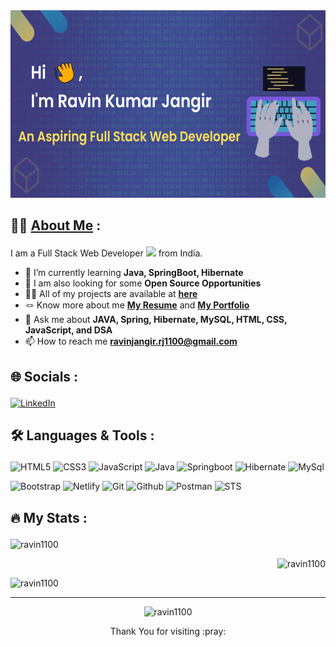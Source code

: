 <!-- ### Hi 👋 I'm Ravin Kumar Jangir -->

<!-- banner image -->
<div align="center">
  <img src="https://github.com/ravin1100/ravin1100/blob/main/github_profile_banner.gif" width="650" height="300"/>
</div>

<!--
<h1 align="center">Hi <span><img src="https://media.giphy.com/media/hvRJCLFzcasrR4ia7z/giphy.gif" width="30px"/> </span>, My name is Ravin Kumar Jangir</h1>
<h3 align="center">An Aspiring Full Stack Web Developer.</h3> -->


## 
## :man_technologist: [About Me](https://ravin1100.github.io/) :     <p></p>
I am a Full Stack Web Developer <img src="https://media.giphy.com/media/WUlplcMpOCEmTGBtBW/giphy.gif" width="30"> from India.

- 🌱 I’m currently learning **Java, SpringBoot, Hibernate**
- 👯 I am also looking for some **Open Source Opportunities**
- 👨‍💻 All of my projects are available at **[here](https://github.com/ravin1100?tab=repositories)**
- 🪢 Know more about me **[My Resume](https://drive.google.com/file/d/1GCIN7auVOST8lFL4aQQtnW7kgWWgB4mb/view?usp=drive_link)** and **[My Portfolio](https://ravin1100.github.io/)**
-  💬 Ask me about **JAVA, Spring, Hibernate, MySQL, HTML, CSS, JavaScript, and DSA**
- 📫 How to reach me **ravinjangir.rj1100@gmail.com**

##
## 🌐 Socials :     <p></p>
[![LinkedIn](https://img.shields.io/badge/LinkedIn-%230077B5.svg?logo=linkedin&logoColor=white)](https://www.linkedin.com/in/ravin-kumar-jangir-502a03142) 


##
## 🛠️ Languages & Tools :     <p></p>
![HTML5](https://img.shields.io/badge/html5-%23E34F26.svg?style=for-the-badge&logo=html5&logoColor=white)
![CSS3](https://img.shields.io/badge/css3-%231572B6.svg?style=for-the-badge&logo=css3&logoColor=white)
![JavaScript](https://img.shields.io/badge/javascript-%23323330.svg?style=for-the-badge&logo=javascript&logoColor=%23F7DF1E)
![Java](https://img.shields.io/badge/java-%23ED8B00.svg?style=for-the-badge&logo=Java&logoColor=white)
![Springboot](https://img.shields.io/badge/springboot-64b743?style=for-the-badge&logo=springboot&logoColor=white)
![Hibernate](https://img.shields.io/badge/hibernate-bcae79?style=for-the-badge&logo=hibernate&logoColor=white)
![MySql](https://img.shields.io/badge/MySql-00758f?style=for-the-badge&logo=MySql&logoColor=white)

![Bootstrap](https://img.shields.io/badge/Bootstrap-563D7C?style=for-the-badge&logo=bootstrap&logoColor=white)
![Netlify](https://img.shields.io/badge/netlify-%23000000.svg?style=for-the-badge&logo=netlify&logoColor=white)
![Git](https://img.shields.io/badge/Git-dd4c35?style=for-the-badge&logo=Git&logoColor=white)
![Github](https://img.shields.io/badge/Github-000000?style=for-the-badge&logo=Github&logoColor=white)
![Postman](https://img.shields.io/badge/Postman-f15a24?style=for-the-badge&logo=Postman&logoColor=white)
![STS](https://img.shields.io/badge/STS-58b531?style=for-the-badge&logo=spring&logoColor=white)
 <!-- "%23" is a URL-encoded representation of the "#" -->
 <!-- &nbsp is an HTML entity for a non-breaking space in HTML documents -->


##
## :fire: My Stats :     <p></p>
<div align="left">
  <img src="https://github-readme-stats.vercel.app/api?username=ravin1100&show_icons=true&locale=en&theme=tokyonight" alt="ravin1100" /></p>
</div>
<div align="right">
  <img src="https://github-readme-streak-stats.herokuapp.com/?user=ravin1100&theme=tokyonight" alt="ravin1100" /></p> 
</div>
<div  align="left">
  <img src="https://github-readme-stats.vercel.app/api/top-langs?username=ravin1100&show_icons=true&locale=en&layout=compact&theme=tokyonight" alt="ravin1100" />
</div>


---

<!-- GitHub Profile Views Counter -->
<p align="center"> <img src="https://komarev.com/ghpvc/?username=ravin1100&label=Profile%20Views&color=green&style=for-the-badge" alt="ravin1100" /> </p>

<!-- Thank you Note --> 
<div align="center">
  Thank You for visiting :pray:
</div>

